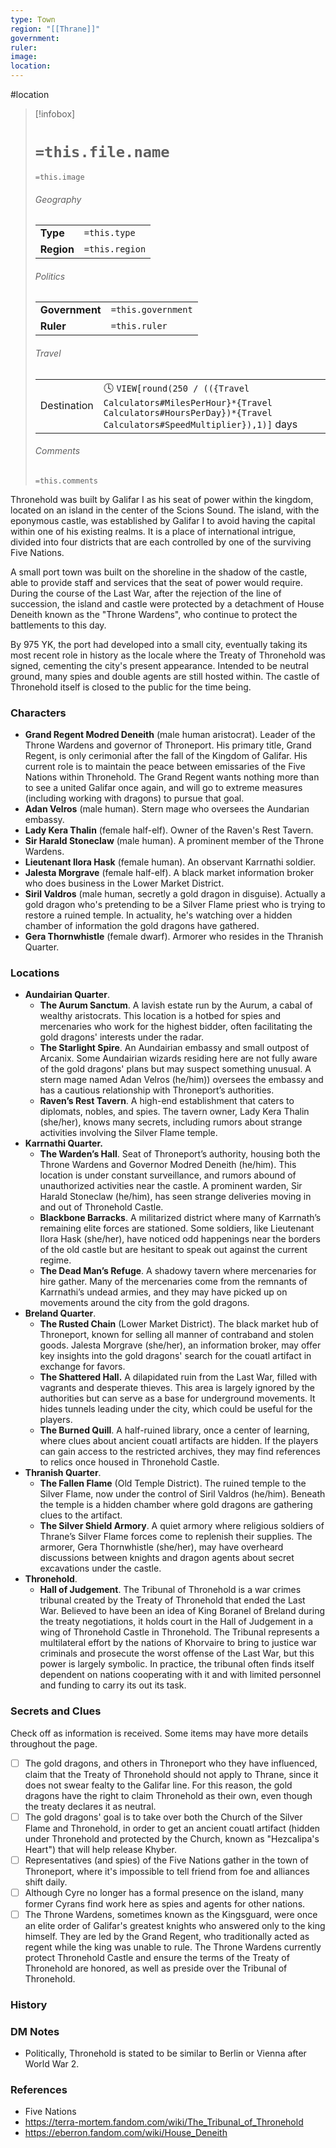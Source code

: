 ```yaml
---
type: Town
region: "[[Thrane]]"
government: 
ruler: 
image: 
location:
---
```


 #location

> [!infobox]
> # `=this.file.name`
> `=this.image`
> ###### Geography
> |  |  |
> | ---- | ---- |
> | **Type** | `=this.type` |
> | **Region** | `=this.region` |
> ###### Politics
> |  |  |
> | ---- | ---- |
> | **Government** | `=this.government` |
> | **Ruler** | `=this.ruler` |
> ###### Travel
> |  |  |
> | ---- | ---- |
> | Destination | 🕓 `VIEW[round(250 / (({Travel Calculators#MilesPerHour}*{Travel Calculators#HoursPerDay})*{Travel Calculators#SpeedMultiplier}),1)]` days |
> ###### Comments
> `=this.comments`

Thronehold was built by Galifar I as his seat of power within the kingdom, located on an island in the center of the Scions Sound. The island, with the eponymous castle, was established by Galifar I to avoid having the capital within one of his existing realms. It is a place of international intrigue, divided into four districts that are each controlled by one of the surviving Five Nations.

A small port town was built on the shoreline in the shadow of the castle, able to provide staff and services that the seat of power would require. During the course of the Last War, after the rejection of the line of succession, the island and castle were protected by a detachment of House Deneith known as the "Throne Wardens", who continue to protect the battlements to this day.

By 975 YK, the port had developed into a small city, eventually taking its most recent role in history as the locale where the Treaty of Thronehold was signed, cementing the city's present appearance. Intended to be neutral ground, many spies and double agents are still hosted within. The castle of Thronehold itself is closed to the public for the time being.

### Characters

* **Grand Regent Modred Deneith** (male human aristocrat). Leader of the Throne Wardens and governor of Throneport. His primary title, Grand Regent, is only cerimonial after the fall of the Kingdom of Galifar. His current role is to maintain the peace between emissaries of the Five Nations within Thronehold. The Grand Regent wants nothing more than to see a united Galifar once again, and will go to extreme measures (including working with dragons) to pursue that goal.
* **Adan Velros** (male human). Stern mage who oversees the Aundarian embassy.
* **Lady Kera Thalin** (female half-elf). Owner of the Raven's Rest Tavern.
* **Sir Harald Stoneclaw** (male human). A prominent member of the Throne Wardens.
* **Lieutenant Ilora Hask** (female human). An observant Karrnathi soldier.
* **Jalesta Morgrave** (female half-elf). A black market information broker who does business in the Lower Market District.
* **Siril Valdros** (male human, secretly a gold dragon in disguise). Actually a gold dragon who's pretending to be a Silver Flame priest who is trying to restore a ruined temple. In actuality, he's watching over a hidden chamber of information the gold dragons have gathered.
* **Gera Thornwhistle** (female dwarf). Armorer who resides in the Thranish Quarter.

### Locations

* **Aundairian Quarter**.
	* **The Aurum Sanctum**. A lavish estate run by the Aurum, a cabal of wealthy aristocrats. This location is a hotbed for spies and mercenaries who work for the highest bidder, often facilitating the gold dragons' interests under the radar.
	* **The Starlight Spire**. An Aundairian embassy and small outpost of Arcanix. Some Aundairian wizards residing here are not fully aware of the gold dragons' plans but may suspect something unusual. A stern mage named Adan Velros (he/him)) oversees the embassy and has a cautious relationship with Throneport’s authorities.
	* **Raven’s Rest Tavern**. A high-end establishment that caters to diplomats, nobles, and spies. The tavern owner, Lady Kera Thalin (she/her), knows many secrets, including rumors about strange activities involving the Silver Flame temple.
* **Karrnathi Quarter.**
	* **The Warden’s Hall**. Seat of Throneport’s authority, housing both the Throne Wardens and Governor Modred Deneith (he/him). This location is under constant surveillance, and rumors abound of unauthorized activities near the castle. A prominent warden, Sir Harald Stoneclaw (he/him), has seen strange deliveries moving in and out of Thronehold Castle.
	* **Blackbone Barracks**. A militarized district where many of Karrnath’s remaining elite forces are stationed. Some soldiers, like Lieutenant Ilora Hask (she/her), have noticed odd happenings near the borders of the old castle but are hesitant to speak out against the current regime.
	* **The Dead Man’s Refuge**. A shadowy tavern where mercenaries for hire gather. Many of the mercenaries come from the remnants of Karrnathi’s undead armies, and they may have picked up on movements around the city from the gold dragons.
* **Breland Quarter**.
	* **The Rusted Chain** (Lower Market District). The black market hub of Throneport, known for selling all manner of contraband and stolen goods. Jalesta Morgrave (she/her), an information broker, may offer key insights into the gold dragons' search for the couatl artifact in exchange for favors.
	* **The Shattered Hall.** A dilapidated ruin from the Last War, filled with vagrants and desperate thieves. This area is largely ignored by the authorities but can serve as a base for underground movements. It hides tunnels leading under the city, which could be useful for the players.
	* **The Burned Quill**. A half-ruined library, once a center of learning, where clues about ancient couatl artifacts are hidden. If the players can gain access to the restricted archives, they may find references to relics once housed in Thronehold Castle.
* **Thranish Quarter**.
	* **The Fallen Flame** (Old Temple District). The ruined temple to the Silver Flame, now under the control of Siril Valdros (he/him). Beneath the temple is a hidden chamber where gold dragons are gathering clues to the artifact.
	* **The Silver Shield Armory**. A quiet armory where religious soldiers of Thrane’s Silver Flame forces come to replenish their supplies. The armorer, Gera Thornwhistle (she/her), may have overheard discussions between knights and dragon agents about secret excavations under the castle.
* **Thronehold**. 
	* **Hall of Judgement**. The Tribunal of Thronehold is a war crimes tribunal created by the Treaty of Thronehold that ended the Last War. Believed to have been an idea of King Boranel of Breland during the treaty negotiations, it holds court in the Hall of Judgement in a wing of Thronehold Castle in Thronehold. The Tribunal represents a multilateral effort by the nations of Khorvaire to bring to justice war criminals and prosecute the worst offense of the Last War, but this power is largely symbolic. In practice, the tribunal often finds itself dependent on nations cooperating with it and with limited personnel and funding to carry its out its task.

### Secrets and Clues
Check off as information is received. Some items may have more details throughout the page.

 - [ ]  The gold dragons, and others in Throneport who they have influenced, claim that the Treaty of Thronehold should not apply to Thrane, since it does not swear fealty to the Galifar line. For this reason, the gold dragons have the right to claim Thronehold as their own, even though the treaty declares it as neutral.
 - [ ]  The gold dragons' goal is to take over both the Church of the Silver Flame and Thronehold, in order to get an ancient couatl artifact (hidden under Thronehold and protected by the Church, known as "Hezcalipa's Heart") that will help release Khyber.
 - [ ]  Representatives (and spies) of the Five Nations gather in the town of Throneport, where it's impossible to tell friend from foe and alliances shift daily.
 - [ ]  Although Cyre no longer has a formal presence on the island, many former Cyrans find work here as spies and agents for other nations.
 - [ ]  The Throne Wardens, sometimes known as the Kingsguard, were once an elite order of Galifar's greatest knights who answered only to the king himself. They are led by the Grand Regent, who traditionally acted as regent while the king was unable to rule. The Throne Wardens currently protect Thronehold Castle and ensure the terms of the Treaty of Thronehold are honored, as well as preside over the Tribunal of Thronehold.

### History



### DM Notes

- Politically, Thronehold is stated to be similar to Berlin or Vienna after World War 2.

### References

- Five Nations
- https://terra-mortem.fandom.com/wiki/The_Tribunal_of_Thronehold
- https://eberron.fandom.com/wiki/House_Deneith

